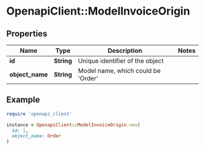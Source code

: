 # OpenapiClient::ModelInvoiceOrigin

## Properties

| Name | Type | Description | Notes |
| ---- | ---- | ----------- | ----- |
| **id** | **String** | Unique identifier of the object |  |
| **object_name** | **String** | Model name, which could be &#39;Order&#39; |  |

## Example

```ruby
require 'openapi_client'

instance = OpenapiClient::ModelInvoiceOrigin.new(
  id: 1,
  object_name: Order
)
```

